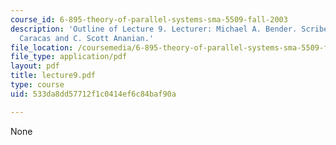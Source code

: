 ```yaml
---
course_id: 6-895-theory-of-parallel-systems-sma-5509-fall-2003
description: 'Outline of Lecture 9. Lecturer: Michael A. Bender. Scribe: Alexandru
  Caracas and C. Scott Ananian.'
file_location: /coursemedia/6-895-theory-of-parallel-systems-sma-5509-fall-2003/533da8dd57712f1c0414ef6c84baf90a_lecture9.pdf
file_type: application/pdf
layout: pdf
title: lecture9.pdf
type: course
uid: 533da8dd57712f1c0414ef6c84baf90a

---
```

None